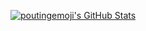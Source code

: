 [![poutingemoji's GitHub Stats](https://github-readme-stats.vercel.app/api?username=poutingemoji&show_icons=true&hide_border=true)](https://github.com/anuraghazra/github-readme-stats)
